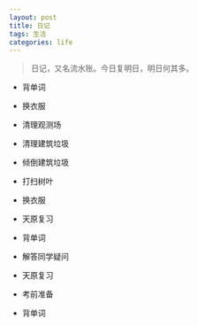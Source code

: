 ```yaml
---
layout: post
title: 日记
tags: 生活
categories: life
---
```


> 日记，又名流水账。今日复明日，明日何其多。

* 背单词

* 换衣服
* 清理观测场
* 清理建筑垃圾
* 倾倒建筑垃圾
* 打扫树叶
* 换衣服
* 天原复习

* 背单词
* 解答同学疑问
* 天原复习

* 考前准备
* 背单词
